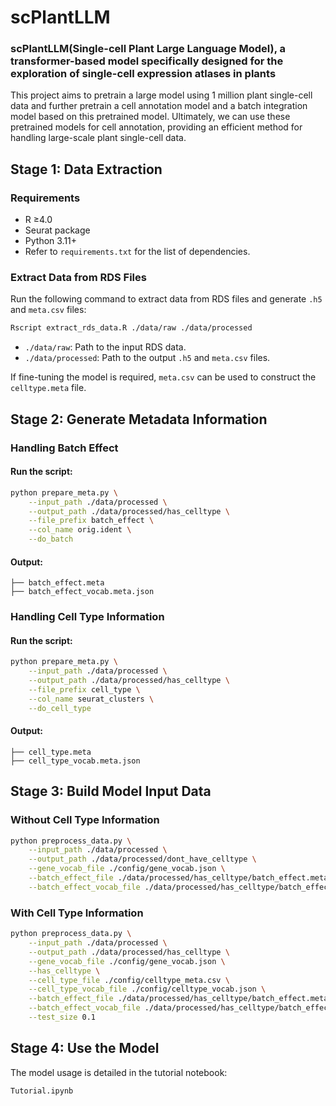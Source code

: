   
# scPlantLLM

### scPlantLLM(Single-cell Plant Large Language Model), a transformer-based model specifically designed for the exploration of single-cell expression atlases in plants

This project aims to pretrain a large model using 1 million plant single-cell data and further pretrain a cell annotation model and a batch integration model based on this pretrained model. Ultimately, we can use these pretrained models for cell annotation, providing an efficient method for handling large-scale plant single-cell data.

## Stage 1: Data Extraction

### Requirements
- R ≥4.0
- Seurat package
- Python 3.11+
- Refer to `requirements.txt` for the list of dependencies.

### Extract Data from RDS Files

Run the following command to extract data from RDS files and generate `.h5` and `meta.csv` files:

```bash
Rscript extract_rds_data.R ./data/raw ./data/processed
```

- `./data/raw`: Path to the input RDS data.
- `./data/processed`: Path to the output `.h5` and `meta.csv` files.

If fine-tuning the model is required, `meta.csv` can be used to construct the `celltype.meta` file.

## Stage 2: Generate Metadata Information

### Handling Batch Effect

#### Run the script:
```bash
python prepare_meta.py \
    --input_path ./data/processed \
    --output_path ./data/processed/has_celltype \
    --file_prefix batch_effect \
    --col_name orig.ident \
    --do_batch
```

#### Output:
```shell
├── batch_effect.meta
├── batch_effect_vocab.meta.json
```

### Handling Cell Type Information

#### Run the script:
```bash
python prepare_meta.py \
    --input_path ./data/processed \
    --output_path ./data/processed/has_celltype \
    --file_prefix cell_type \
    --col_name seurat_clusters \
    --do_cell_type
```

#### Output:
```shell
├── cell_type.meta
├── cell_type_vocab.meta.json
```

## Stage 3: Build Model Input Data

### Without Cell Type Information

```bash
python preprocess_data.py \
    --input_path ./data/processed \
    --output_path ./data/processed/dont_have_celltype \
    --gene_vocab_file ./config/gene_vocab.json \
    --batch_effect_file ./data/processed/has_celltype/batch_effect.meta \
    --batch_effect_vocab_file ./data/processed/has_celltype/batch_effect_vocab.meta.json
```

### With Cell Type Information

```bash
python preprocess_data.py \
    --input_path ./data/processed \
    --output_path ./data/processed/has_celltype \
    --gene_vocab_file ./config/gene_vocab.json \
    --has_celltype \
    --cell_type_file ./config/celltype_meta.csv \
    --cell_type_vocab_file ./config/celltype_vocab.json \
    --batch_effect_file ./data/processed/has_celltype/batch_effect.meta \
    --batch_effect_vocab_file ./data/processed/has_celltype/batch_effect_vocab.meta.json \
    --test_size 0.1
```

## Stage 4: Use the Model

The model usage is detailed in the tutorial notebook:
```bash
Tutorial.ipynb
```